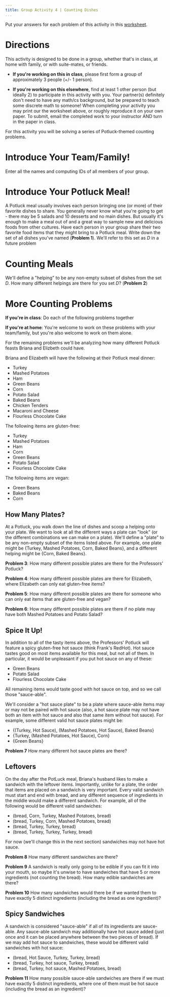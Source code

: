 ```yaml
---
title: Group Activity 4 | Counting Dishes
...
```


Put your answers for each problem of this activity in this [worksheet](/group4.pdf).

# Directions

This activity is designed to be done in a group, whether that's in class, at home with family, or with suite-mates, or friends. 

- **If you're working on this in class**, please first form a group of approximately 3 people (+/- 1 person). 

- **If you're working on this elsewhere**, find at least 1 other person (but ideally 2) to participate in this activity with you. Your partner(s) definitely don't need to have any math/cs background, but be prepared to teach some discrete math to someone! When completing your activity you may print our the worksheet above, or roughly reproduce it on your own paper. To submit, email the completed work to your instructor AND turn in the paper in class.

For this activity you will be solving a series of Potluck-themed counting problems.


# Introduce Your Team/Family!

Enter all the names and computing IDs of all members of your group. 

# Introduce Your Potluck Meal!

A Potluck meal usually involves each person bringing one (or more) of their favorite dishes to share. You generally never know what you're going to get - there may be 5 salads and 10 desserts and no main dishes. But usually it's enough to make a meal out of and a great way to sample new and delicious foods from other cultures.
Have each person in your group share their two favorite food items that they might bring to a Potluck meal. Write down the set of all dishes you've named (**Problem 1**). We'll refer to this set as $D$ in a future problem


# Counting Meals

We'll define a "helping" to be any non-empty subset of dishes from the set $D$. How many different helpings are there for you set $D$? (**Problem 2**)


# More Counting Problems

**If you're in class**: Do each of the following problems together

**If you're at home**: You're welcome to work on these problems with your team/family, but you're also welcome to work on them alone.

For the remaining problems we'll be analyzing how many different Potluck feasts Briana and Elizbeth could have.

Briana and Elizabeth will have the following at their Potluck meal dinner:

- Turkey
- Mashed Potatoes
- Ham
- Green Beans
- Corn
- Potato Salad
- Baked Beans
- Chicken Tenders
- Macaroni and Cheese
- Flourless Chocolate Cake

The following items are gluten-free:

- Turkey
- Mashed Potatoes
- Ham
- Corn
- Green Beans
- Potato Salad
- Flourless Chocolate Cake

The following items are vegan:

- Green Beans
- Baked Beans
- Corn


## How Many Plates?

At a Potluck, you walk down the line of dishes and scoop a helping onto your plate. We want to look at all the different ways a plate can "look" (or the different combinations we can make on a plate). We'll define a "plate" to be any non-empty subset of the items listed above. For example, one plate might be {Turkey, Mashed Potatoes, Corn, Baked Beans}, and a different helping might be {Corn, Baked Beans}. 

**Problem 3**: How many different possible plates are there for the Professors' Potluck?

**Problem 4**: How many different possible plates are there for Elizabeth, where Elizabeth can only eat gluten-free items?

**Problem 5**: How many different possible plates are there for someone who can only eat items that are gluten-free and vegan?

**Problem 6**: How many different possible plates are there if no plate may have both Mashed Potatoes and Potato Salad?

## Spice It Up!

In addition to all of the tasty items above, the Professors' Potluck will feature a spicy gluten-free hot sauce (think Frank's RedHot). Hot sauce tastes good on most items available for this meal, but not all of them. In particular, it would be unpleasant if you put hot sauce on any of these:

- Green Beans
- Potato Salad
- Flourless Chocolate Cake

All remaining items would taste good with hot sauce on top, and so we call those "sauce-able".

We'll consider a "hot sauce plate" to be a plate where sauce-able items may or may not be paired with hot sauce (also, a hot sauce plate may not have both an item with hot sauce and also that same item without hot sauce). For example, some different valid hot sauce plates might be:

- {(Turkey, Hot Sauce), (Mashed Potatoes, Hot Sauce), Baked Beans}
- {Turkey, (Mashed Potatoes, Hot Sauce), Corn}
- {Green Beans}

**Problem 7** How many different hot sauce plates are there?


## Leftovers

On the day after the PotLuck meal, Briana's husband likes to make a sandwich with the leftover items. Importantly, unlike for a plate, the order that items are placed on a sandwich is very important. Every valid sandwich must start and end with bread, and any different sequence of ingredients in the middle would make a different sandwich. For example, all of the following would be different valid sandwiches:

- (bread, Corn, Turkey, Mashed Potatoes, bread)
- (bread, Turkey, Corn, Mashed Potatoes, bread)
- (bread, Turkey, Turkey, bread)
- (bread, Turkey, Turkey, Turkey, bread)

For now (we'll change this in the next section) sandwiches may not have hot sauce.

**Problem 8** How many different sandwiches are there?

**Problem 9** A sandwich is really only going to be edible if you can fit it into your mouth, so maybe it's unwise to have sandwiches that have 5 or more ingredients (not counting the bread). How many edible sandwiches are there?

**Problem 10** How many sandwiches would there be if we wanted them to have exactly 5 distinct ingredients (including the bread as one ingredient)?


## Spicy Sandwiches

A sandwich is considered "sauce-able" if all of its ingredients are sauce-able. Any sauce-able sandwich may additionally have hot sauce added (just once and it can be placed anywhere between the two pieces of bread). If we may add hot sauce to sandwiches, these would be different valid sandwiches with hot sauce:

- (bread, Hot Sauce, Turkey, Turkey, bread)
- (bread, Turkey, hot sauce, Turkey, bread)
- (bread, Turkey, hot sauce, Mashed Potatoes, bread)

**Problem 11** How many possible sauce-able sandwiches are there if we must have exactly 5 distinct ingredients, where one of them must be hot sauce (including the bread as an ingredient)?
